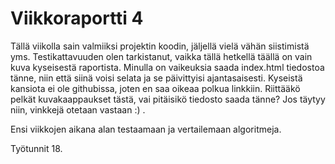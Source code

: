 # Viikkoraportti 4

Tällä viikolla sain valmiiksi projektin koodin, jäljellä vielä vähän siistimistä yms. Testikattavuuden olen tarkistanut, vaikka tällä hetkellä täällä on vain kuva kyseisestä raportista. Minulla on vaikeuksia saada index.html tiedostoa tänne, niin että siinä voisi selata ja se päivittyisi ajantasaisesti. Kyseistä kansiota ei ole githubissa, joten en saa oikeaa polkua linkkiin. Riittääkö pelkät kuvakaappaukset tästä, vai pitäisikö tiedosto saada tänne? Jos täytyy niin, vinkkejä otetaan vastaan :) .

Ensi viikkojen aikana alan testaamaan ja vertailemaan algoritmeja.

Työtunnit 18.
